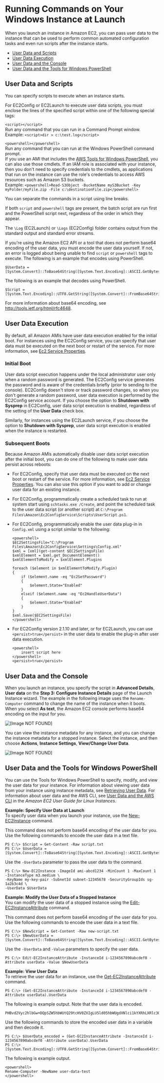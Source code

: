 # Running Commands on Your Windows Instance at Launch<a name="ec2-windows-user-data"></a>

When you launch an instance in Amazon EC2, you can pass user data to the instance that can be used to perform common automated configuration tasks and even run scripts after the instance starts\.


+ [User Data and Scripts](#user-data-scripts)
+ [User Data Execution](#user-data-execution)
+ [User Data and the Console](#user-data-console)
+ [User Data and the Tools for Windows PowerShell](#user-data-powershell)

## User Data and Scripts<a name="user-data-scripts"></a>

You can specify scripts to execute when an instance starts\.

For EC2Config or EC2Launch to execute user data scripts, you must enclose the lines of the specified script within one of the following special tags:

`<script></script>`  
Run any command that you can run in a Command Prompt window\.  
Example: `<script>dir > c:\test.log</script>`

`<powershell></powershell>`  
Run any command that you can run at the Windows PowerShell command prompt\.  
If you use an AMI that includes the [AWS Tools for Windows PowerShell](http://aws.amazon.com/powershell/), you can also use those cmdlets\. If an IAM role is associated with your instance, then you don't need to specify credentials to the cmdlets, as applications that run on the instance can use the role's credentials to access AWS resources such as Amazon S3 buckets\.  
Example: `<powershell>Read-S3Object -BucketName myS3Bucket -Key myFolder/myFile.zip -File c:\destinationFile.zip</powershell>`

You can separate the commands in a script using line breaks\.

If both `script` and `powershell` tags are present, the batch script are run first and the PowerShell script next, regardless of the order in which they appear\.

The `\Log` \(EC2Launch\) or `\Logs` \(EC2Config\) folder contains output from the standard output and standard error streams\.

If you're using the Amazon EC2 API or a tool that does not perform base64 encoding of the user data, you must encode the user data yourself\. If not, an error is logged about being unable to find `script` or `powershell` tags to execute\. The following is an example that encodes using PowerShell\.

```
$UserData = [System.Convert]::ToBase64String([System.Text.Encoding]::ASCII.GetBytes($Script))
```

The following is an example that decodes using PowerShell\.

```
$Script = [System.Text.Encoding]::UTF8.GetString([System.Convert]::FromBase64String($UserData))
```

For more information about base64 encoding, see [http://tools\.ietf\.org/html/rfc4648](http://tools.ietf.org/html/rfc4648)\.

## User Data Execution<a name="user-data-execution"></a>

By default, all Amazon AMIs have user data execution enabled for the initial boot\. For instances using the EC2Config service, you can specify that user data must be executed on the next boot or restart of the service\. For more information, see [Ec2 Service Properties](UsingConfig_WinAMI.md#UsingConfigInterface_WinAMI)\.

### Initial Boot<a name="user-data-initial-boot"></a>

User data script execution happens under the local administrator user only when a random password is generated\. The EC2Config service generates the password and is aware of the credentials briefly \(prior to sending to the console\)\. EC2Config doesn't store or track password changes, so when you don't generate a random password, user data execution is performed by the EC2Config service account\. If you choose the option to **Shutdown with Sysprep** in EC2Config, user data script execution is enabled, regardless of the setting of the **User Data** check box\.

Similarly, for instances using the EC2Launch service, if you choose the option to **Shutdown with Sysprep**, user data script execution is enabled when the instance is restarted\.

### Subsequent Boots<a name="user-data-subsequent-boot"></a>

Because Amazon AMIs automatically disable user data script execution after the initial boot, you can do one of the following to make user data persist across reboots:

+ For EC2Config, specify that user data must be executed on the next boot or restart of the service\. For more information, see [Ec2 Service Properties](UsingConfig_WinAMI.md#UsingConfigInterface_WinAMI)\. You can also use this option if you want to add or change user data for an existing instance\.

+ For EC2Config, programmatically create a scheduled task to run at system start using `schtasks.exe /Create`, and point the scheduled task to the user data script \(or another script\) at `C:\Program Files\Amazon\Ec2ConfigService\Scripts\UserScript.ps1`\.

+ For EC2Config, programmatically enable the user data plug\-in in `Config.xml` using a script similar to the following:

  ```
  <powershell>
  $EC2SettingsFile="C:\Program Files\Amazon\Ec2ConfigService\Settings\Config.xml"
  $xml = [xml](get-content $EC2SettingsFile)
  $xmlElement = $xml.get_DocumentElement()
  $xmlElementToModify = $xmlElement.Plugins
  
  foreach ($element in $xmlElementToModify.Plugin)
  {
      if ($element.name -eq "Ec2SetPassword")
      {
          $element.State="Enabled"
      }
      elseif ($element.name -eq "Ec2HandleUserData")
      {
          $element.State="Enabled"
      }
  }
  $xml.Save($EC2SettingsFile)
  </powershell>
  ```

+ For EC2Config version 2\.1\.10 and later, or for EC2Launch, you can use `<persist>true</persist>` in the user data to enable the plug\-in after user data execution\.

  ```
  <powershell>
      insert script here
  </powershell>
  <persist>true</persist>
  ```

## User Data and the Console<a name="user-data-console"></a>

When you launch an instance, you specify the script in **Advanced Details**, **User data** on the **Step 3: Configure Instance Details** page of the Launch Instance wizard\. The example in the following image uses the `Rename-Computer` command to change the name of the instance when it boots\. When you select **As text**, the Amazon EC2 console performs base64 encoding on the input for you\.

![\[Image NOT FOUND\]](http://docs.aws.amazon.com/AWSEC2/latest/WindowsGuide/images/configure_ec2config_userdata.png)

You can view the instance metadata for any instance, and you can change the instance metadata for a stopped instance\. Select the instance, and then choose **Actions**, **Instance Settings**, **View/Change User Data**\.

![\[Image NOT FOUND\]](http://docs.aws.amazon.com/AWSEC2/latest/WindowsGuide/images/view-change-user-data.png)

## User Data and the Tools for Windows PowerShell<a name="user-data-powershell"></a>

You can use the Tools for Windows PowerShell to specify, modify, and view the user data for your instance\. For information about viewing user data from your instance using instance metadata, see [Retrieving User Data](ec2-instance-metadata.md#instancedata-user-data-retrieval)\. For information about user data and the AWS CLI, see [User Data and the AWS CLI](http://docs.aws.amazon.com/AWSEC2/latest/UserGuide/user-data.html#user-data-api-cli) in the *Amazon EC2 User Guide for Linux Instances*\.

**Example: Specify User Data at Launch**  
To specify user data when you launch your instance, use the [New\-EC2Instance](http://docs.aws.amazon.com/powershell/latest/reference/items/New-EC2Instance.html) command\.

This command does not perform base64 encoding of the user data for you\. Use the following commands to encode the user data in a text file\.

```
PS C:\> $Script = Get-Content -Raw script.txt
PS C:\> $UserData = [System.Convert]::ToBase64String([System.Text.Encoding]::ASCII.GetBytes($Script))
```

Use the `-UserData` parameter to pass the user data to the command\.

```
PS C:\> New-EC2Instance -ImageId ami-abcd1234 -MinCount 1 -MaxCount 1 -InstanceType m3.medium \
-KeyName my-key-pair -SubnetId subnet-12345678 -SecurityGroupIds sg-1a2b3c4d \
-UserData $UserData
```

**Example: Modify the User Data of a Stopped Instance**  
You can modify the user data of a stopped instance using the [Edit\-EC2InstanceAttribute](http://docs.aws.amazon.com/powershell/latest/reference/items/Edit-EC2InstanceAttribute.html) command\.

This command does not perform base64 encoding of the user data for you\. Use the following commands to encode the user data in a text file\.

```
PS C:\> $NewScript = Get-Content -Raw new-script.txt
PS C:\> $NewUserData = [System.Convert]::ToBase64String([System.Text.Encoding]::ASCII.GetBytes($NewScript))
```

Use the `-UserData` and `-Value` parameters to specify the user data\.

```
PS C:\> Edit-EC2InstanceAttribute -InstanceId i-1234567890abcdef0 -Attribute userData -Value $NewUserData
```

**Example: View User Data**  
To retrieve the user data for an instance, use the [Get\-EC2InstanceAttribute](http://docs.aws.amazon.com/powershell/latest/reference/items/Get-EC2InstanceAttribute.html) command\.

```
PS C:\> (Get-EC2InstanceAttribute -InstanceId i-1234567890abcdef0 -Attribute userData).UserData
```

The following is example output\. Note that the user data is encoded\.

```
PHBvd2Vyc2hlbGw+DQpSZW5hbWUtQ29tcHV0ZXIgLU5ld05hbWUgdXNlci1kYXRhLXRlc3QNCjwvcG93ZXJzaGVsbD4=
```

Use the following commands to store the encoded user data in a variable and then decode it\.

```
PS C:\> $UserData_encoded = (Get-EC2InstanceAttribute -InstanceId i-1234567890abcdef0 -Attribute userData).UserData
PS C:\> [System.Text.Encoding]::UTF8.GetString([System.Convert]::FromBase64String($UserData_encoded))
```

The following is example output\.

```
<powershell>
Rename-Computer -NewName user-data-test
</powershell>
```